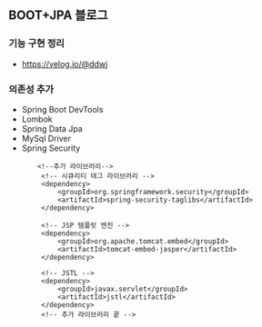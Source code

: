 ## BOOT+JPA 블로그

### 기능 구현 정리
- https://velog.io/@ddwj

### 의존성 추가</br>
- Spring Boot DevTools</br>
- Lombok</br>
- Spring Data Jpa</br>
- MySql Driver</br>
- Spring Security</br>

```
       <!--추가 라이브러리-->
        <!-- 시큐리티 태그 라이브러리 -->
        <dependency>
            <groupId>org.springframework.security</groupId>
            <artifactId>spring-security-taglibs</artifactId>
        </dependency>

        <!-- JSP 템플릿 엔진 -->
        <dependency>
            <groupId>org.apache.tomcat.embed</groupId>
            <artifactId>tomcat-embed-jasper</artifactId>
        </dependency>

        <!-- JSTL -->
        <dependency>
            <groupId>javax.servlet</groupId>
            <artifactId>jstl</artifactId>
        </dependency>
        <!-- 추가 라이브러리 끝 -->
```